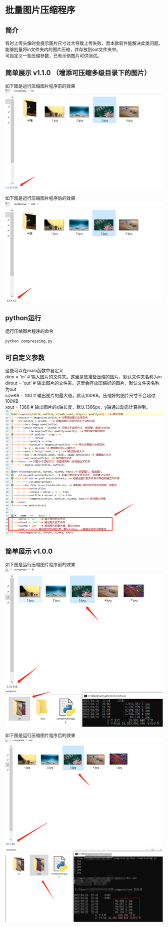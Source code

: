 # 批量图片压缩程序
## 简介
有时上传头像时会提示图片尺寸过大导致上传失败，而本款软件能解决此类问题。  
能够批量将in文件夹内的图片压缩，并存放到out文件夹中。  
可自定义一些压缩参数，已有示例图片可供测试。  

## 简单展示 v1.1.0	（增添可压缩多级目录下的图片）
如下图是运行压缩图片程序前的效果  
![](img/5.png)  

如下图是运行压缩图片程序后的效果  
![](img/6.png)  

## python运行
运行压缩图片程序的命令  
```
python compressimg.py
```

## 可自定义参数
这些可以在main函数中自定义  
dirin = 'in'	# 输入图片的文件夹。这里是放准备压缩的图片，默认文件夹名称为in  
dirout = 'out'	# 输出图片的文件夹。这里会存放压缩好的图片，默认文件夹名称为out  
sizeKB = 100	# 输出图片的最大值，默认100KB。压缩好的图片尺寸不会超过100KB  
xout = 1366	# 输出图片的x轴长度，默认1366px，y轴通过动态计算得到。  
![](img/0.png)

## 简单展示 v1.0.0
如下图是运行压缩图片程序前的效果  
![](img/1.png)  
![](img/2.png)  

如下图是运行压缩图片程序后的效果  
![](img/3.png)  
![](img/4.png)  

